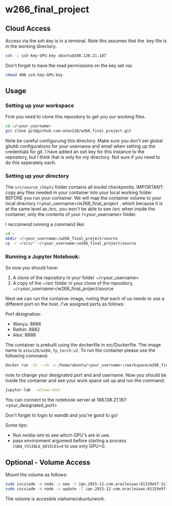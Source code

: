 # w266_final_project

## Cloud Access

Access via the ssh key is in a terminal. Note this assumes that the .key file is in the working directory. 

```bash
ssh -i ssh-key-GPU.key ubuntu@168.138.21.187
```

Don't forget to have the read permissions on the key set via:

```bash
chmod 400 ssh-key-GPU.key
```

## Usage

### Setting up your workspace

First you need to clone this repository to get you our working files.
```bash
cd ~/<your_username>
git clone git@github.com:atox120/w266_final_project.git
```
Note be careful configuruing this directory. Make sure you don't set global gituhb configurations for your username and email when setting up the credentials for git. I have added an ssh key for this instance to the repository, but I think that is only for my directory. Not sure if you need to do this seperately each. 

### Setting up your directory

The `src/source_chkpts` folder contains all model checkpoints. IMPORTANT: copy any files needed in your container into your local working folder BEFORE you run your container. We will map the container volume to your local directory /<your_username>/w266_final_project , which because it is at the same level as /src, you won't be able to see /src when inside the container, only the contents of your /<your_username> folder.
  
I reccomend running a command like:
  
```bash
cd ~
mkdir ~/<your_username>/w266_final_project/source
cp -r ~/src/* ~/<your_username>/w266_final_project/source
```

### Running a Jupyter Notebook:

So now you should have:

1. A clone of the repository in your folder ~/<your_username>
2. A copy of the ~/src folder in your clone of the repository, ~/<your_username>/w266_final_project/source

Next we can run the container image, noting that each of us needs to use a different port on the host. I've assigned ports as follows:

Port designation:

- Wanyu: 8886
- Rathin: 8882
- Alex: 8888

The container is prebuilt using the dockerfile in src/Dockerfile. The image name is `atox120/w266_fp_torch:v2`. To run the container please use the following command:

```bash
docker run -it --rm -v /home/ubuntu/<your_username>:/workspace/w266_final_project -p <your_designated_port>:8888 --gpus=all atox120/w266_fp_torch:v2
```
note to change your designated port and and username. Now you should be inside the container and see your work space set up and run the command:

```bash
jupyter-lab --allow-root
```
You can connect to the notebook server at 168.138.21.187:<your_designated_port>

Don't forget to login to wandb and you're good to go! 

Some tips:

- Run nvidia-smi to see which GPU's are in use. 
- pass environment argument before starting a process `CUDA_VISIBLE_DEVICES=0` to use only GPU=0.


## Optional - Volume Access

Mount the volume as follows:
```bash
sudo iscsiadm -m node -o new -T iqn.2015-12.com.oracleiaas:61329e5f-3c77-44e8-a9b0-bbb5531217f4 -p 169.254.2.2:3260
sudo iscsiadm -m node -o update -T iqn.2015-12.com.oracleiaas:61329e5f-3c77-44e8-a9b0-bbb5531217f4 -n 
```

The volume is accesible viahome/ubuntu/work.
